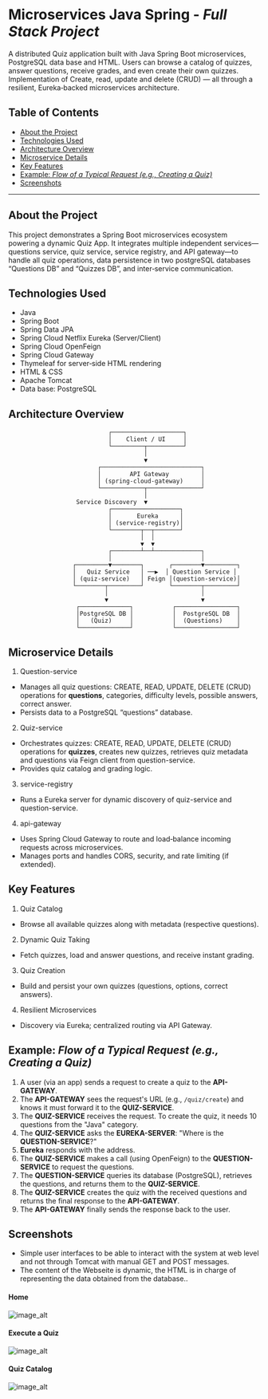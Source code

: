 # Microservices Java Spring - _Full Stack Project_

A distributed Quiz application built with Java Spring Boot microservices, PostgreSQL data base and HTML. Users can browse a catalog of quizzes, answer questions, receive grades, and even create their own quizzes. Implementation of Create, read, update and delete (CRUD) — all through a resilient, Eureka‑backed microservices architecture.

## Table of Contents

- [About the Project](#about-the-project)
- [Technologies Used](#technologies-used)
- [Architecture Overview](#architecture-overview)
- [Microservice Details](#microservice-details)
- [Key Features](#key-features)
- [Example: _Flow of a Typical Request (e.g., Creating a Quiz)_](#example:-_Flow-of-a-Typical-Request-(e.g.,-Creating-a-Quiz)_)
- [Screenshots](#screenshots)

---

## About the Project

This project demonstrates a Spring Boot microservices ecosystem powering a dynamic Quiz App. It integrates multiple independent services—questions service, quiz service, service registry, and API gateway—to handle all quiz operations, data persistence in two postgreSQL databases “Questions DB” and “Quizzes DB”, and inter‑service communication.

## Technologies Used
- Java
- Spring Boot
- Spring Data JPA
- Spring Cloud Netflix Eureka (Server/Client)
- Spring Cloud OpenFeign
- Spring Cloud Gateway
- Thymeleaf for server‑side HTML rendering
- HTML & CSS
- Apache Tomcat
- Data base: PostgreSQL


## Architecture Overview
```plaintext
                            ┌────────────────────┐
                            │    Client / UI     │
                            └─────────┬──────────┘
                                      │
                                      ▼
                         ┌────────────────────────────┐
                         │        API Gateway         │
                         │ (spring-cloud-gateway)     │
                         └────────────┬───────────────┘
                                      │        
                   Service Discovery  ▼        
                            ┌───────────────────┐
                            │       Eureka      │
                            │ (service-registry)│
                            └────────┬──┬───────┘
                                     │  │
                                     ▼  ▼
                            ┌────────┴──┴─────────────┐
                            │                         │
                  ┌─────────▼────────┐       ┌────────▼─────────┐
                  │   Quiz Service   │ ──▶  │ Question Service │
                  │ (quiz-service)   │ Feign │(question-service)│
                  └────────┬─────────┘       └────────┬─────────┘
                           │                          │
                           ▼                          ▼
                   ┌──────────────┐           ┌─────────────────┐
                   │PostgreSQL DB │           │  PostgreSQL DB  │
                   │   (Quiz)     │           │  (Questions)    │
                   └──────────────┘           └─────────────────┘

```

## Microservice Details

1. Question-service

- Manages all quiz questions: CREATE, READ, UPDATE, DELETE (CRUD) operations for **questions**, categories, difficulty levels, possible answers, correct answer.
- Persists data to a PostgreSQL “questions” database.

2. Quiz-service

- Orchestrates quizzes: CREATE, READ, UPDATE, DELETE (CRUD) operations for **quizzes**, creates new quizzes, retrieves quiz metadata and questions via Feign client from question-service.
- Provides quiz catalog and grading logic.

3. service-registry

- Runs a Eureka server for dynamic discovery of quiz-service and question-service.

4. api-gateway

- Uses Spring Cloud Gateway to route and load‑balance incoming requests across microservices.
- Manages ports and handles CORS, security, and rate limiting (if extended).

## Key Features

1. Quiz Catalog
- Browse all available quizzes along with metadata (respective questions).

2. Dynamic Quiz Taking
- Fetch quizzes, load and answer questions, and receive instant grading.

3. Quiz Creation
- Build and persist your own quizzes (questions, options, correct answers).

4. Resilient Microservices
- Discovery via Eureka; centralized routing via API Gateway.

## Example: _Flow of a Typical Request (e.g., Creating a Quiz)_

1.  A user (via an app) sends a request to create a quiz to the **API-GATEWAY**.
2.  The **API-GATEWAY** sees the request's URL (e.g., `/quiz/create`) and knows it must forward it to the **QUIZ-SERVICE**.
3.  The **QUIZ-SERVICE** receives the request. To create the quiz, it needs 10 questions from the "Java" category.
4.  The **QUIZ-SERVICE** asks the **EUREKA-SERVER**: "Where is the **QUESTION-SERVICE**?"
5.  **Eureka** responds with the address.
6.  The **QUIZ-SERVICE** makes a call (using OpenFeign) to the **QUESTION-SERVICE** to request the questions.
7.  The **QUESTION-SERVICE** queries its database (PostgreSQL), retrieves the questions, and returns them to the **QUIZ-SERVICE**.
8.  The **QUIZ-SERVICE** creates the quiz with the received questions and returns the final response to the **API-GATEWAY**.
9.  The **API-GATEWAY** finally sends the response back to the user.

## Screenshots

- Simple user interfaces to be able to interact with the system at web level and not through Tomcat with manual GET and POST messages.
- The content of the Webseite is dynamic, the HTML is in charge of representing the data obtained from the database..

#### Home
![image_alt](https://github.com/jorgepiconjr/spring-quiz-microservices/blob/master/documentation/Home.png)

#### Execute a Quiz 
![image_alt](https://github.com/jorgepiconjr/spring-quiz-microservices/blob/master/documentation/ExecuteRandomQuiz.png)

#### Quiz Catalog
![image_alt](https://github.com/jorgepiconjr/spring-quiz-microservices/blob/master/documentation/QuizCatalog.png)


